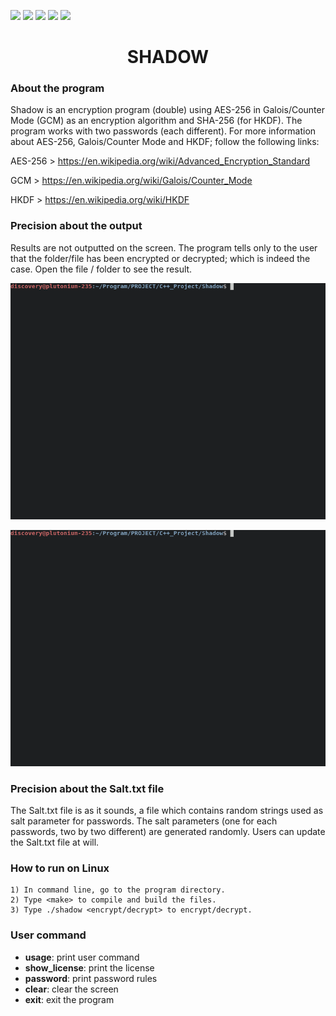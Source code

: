 ![](https://img.shields.io/badge/Code-C++-orange.svg?style=plastic&logo=c%2B%2B)
![](https://img.shields.io/badge/OS-Linux-orange.svg?style=plastic&logo=Linux)
![](https://img.shields.io/badge/Algorithm-AES-orange.svg?style=plastic&logo)
![](https://img.shields.io/badge/Algorithm-SHA-orange.svg?style=plastic&logo)
![](https://img.shields.io/badge/Tools-SublimeText-orange.svg?style=plastic&logo)
<h1 align="center"> SHADOW </h1>

<h3 algin="left"> About the program </h3>

Shadow is an encryption program (double) using AES-256 in Galois/Counter Mode (GCM) as an encryption algorithm and SHA-256 (for HKDF). The program works with two passwords (each different).
For more information about AES-256, Galois/Counter Mode and HKDF; follow the following links:

AES-256 > https://en.wikipedia.org/wiki/Advanced_Encryption_Standard

GCM > https://en.wikipedia.org/wiki/Galois/Counter_Mode

HKDF > https://en.wikipedia.org/wiki/HKDF

<h3 align="left"> Precision about the output </h3>

Results are not outputted on the screen. The program tells only to the user that the folder/file has been encrypted or decrypted; which is indeed the case.
Open the file / folder to see the result.

![Output](https://github.com/AndryRafam/Shadow/blob/main/Output/Crypt.gif)

![Output](https://github.com/AndryRafam/Shadow/blob/main/Output/Decrypt.gif)

<h3 align="left"> Precision about the Salt.txt file </h3>

The Salt.txt file is as it sounds, a file which contains random strings used as salt parameter for passwords.
The salt parameters (one for each passwords, two by two different) are generated randomly.
Users can update the Salt.txt file at will.

<h3 align="left"> How to run on Linux </h3>

    1) In command line, go to the program directory.
    2) Type <make> to compile and build the files.
    3) Type ./shadow <encrypt/decrypt> to encrypt/decrypt.

<h3 align="left"> User command </h3>

* **usage**: print user command
* **show_license**: print the license
* **password**: print password rules
* **clear**: clear the screen
* **exit**: exit the program
